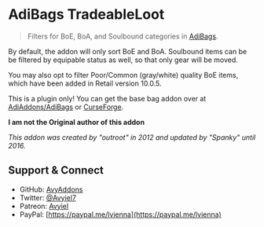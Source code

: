 # AdiBags TradeableLoot
> Filters for BoE, BoA, and Soulbound categories in [AdiBags](https://github.com/AdiAddons/AdiBags).

By default, the addon will only sort BoE and BoA. Soulbound items can be
be filtered by equipable status as well, so that only gear will be moved.

You may also opt to filter Poor/Common (gray/white) quality BoE items, which have been
added in Retail version 10.0.5.

This is a plugin only! You can get the base bag addon over at [AdiAddons/AdiBags](https://github.com/AdiAddons/AdiBags) or [CurseForge](https://www.curseforge.com/wow/addons/adibags).

**I am not the Original author of this addon**

_This addon was created by "outroot" in 2012 and updated by "Spanky" until 2016._

## Support & Connect
- GitHub: [AvyAddons](https://github.com/AvyAddons)
- Twitter: [@Avyiel7](https://twitter.com/Avyiel7)
- Patreon: [Avyiel](https://patreon.com/avyiel)
- PayPal: [https://paypal.me/lvienna](https://paypal.me/lvienna)
